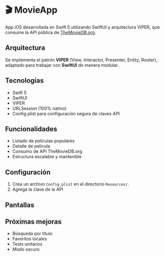 # 🎬 MovieApp

App iOS desarrollada en Swift 5 utilizando SwiftUI y arquitectura VIPER, que consume la API pública de [TheMovieDB.org](https://www.themoviedb.org/).

## Arquitectura

Se implementa el patrón **VIPER** (View, Interactor, Presenter, Entity, Router), adaptado para trabajar con **SwiftUI** de manera modular.

## Tecnologías

- Swift 5
- SwiftUI
- VIPER
- URLSession (100% nativo)
- Config.plist para configuración segura de claves API

## Funcionalidades

- Listado de películas populares
- Detalle de película
- Consumo de API TheMovieDB.org
- Estructura escalable y mantenible

## Configuración

1. Crea un archivo `Config.plist` en el directorio `Resources/`.
2. Agrega la clave de la API

## Pantallas

## Próximas mejoras
- Búsqueda por título
- Favoritos locales
- Tests unitarios
- Modo oscuro

